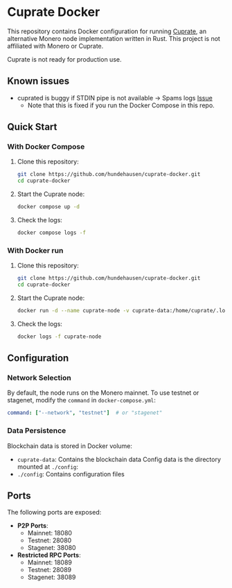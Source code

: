 # Cuprate Docker

This repository contains Docker configuration for running [Cuprate](https://github.com/Cuprate/cuprate), an alternative Monero node implementation written in Rust. This project is not affiliated with Monero or Cuprate.

Cuprate is not ready for production use.

## Known issues

- cuprated is buggy if STDIN pipe is not available -> Spams logs [Issue](https://github.com/Cuprate/cuprate/issues/396)
  - Note that this is fixed if you run the Docker Compose in this repo.

## Quick Start

### With Docker Compose

1. Clone this repository:
   ```bash
   git clone https://github.com/hundehausen/cuprate-docker.git
   cd cuprate-docker
   ```

2. Start the Cuprate node:
   ```bash
   docker compose up -d
   ```

3. Check the logs:
   ```bash
   docker compose logs -f
   ```

### With Docker run

1. Clone this repository:
   ```bash
   git clone https://github.com/hundehausen/cuprate-docker.git
   cd cuprate-docker
   ```

2. Start the Cuprate node:
   ```bash
   docker run -d --name cuprate-node -v cuprate-data:/home/cuprate/.local/share/cuprate -v ./config:/home/cuprate/.config/cuprate -p 18080:18080 -p ghcr.io/hundehausen/cuprate-docker:latest
   ```

3. Check the logs:
   ```bash
   docker logs -f cuprate-node
   ```

## Configuration

### Network Selection

By default, the node runs on the Monero mainnet. To use testnet or stagenet, modify the `command` in `docker-compose.yml`:

```yaml
command: ["--network", "testnet"]  # or "stagenet"
```

### Data Persistence

Blockchain data is stored in Docker volume:
- `cuprate-data`: Contains the blockchain data
Config data is the directory mounted at `./config`:
- `./config`: Contains configuration files

## Ports

The following ports are exposed:

- **P2P Ports**:
  - Mainnet: 18080
  - Testnet: 28080
  - Stagenet: 38080
- **Restricted RPC Ports**:
   - Mainnet: 18089
   - Testnet: 28089
   - Stagenet: 38089